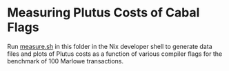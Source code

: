 # Measuring Plutus Costs of Cabal Flags

Run [measure.sh](./measure.sh) in this folder in the Nix developer shell to generate data files and plots of Plutus costs as a function of various compiler flags for the benchmark of 100 Marlowe transactions.
